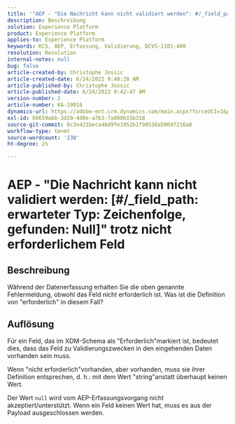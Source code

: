 ```yaml
---
title: '"AEP - "Die Nachricht kann nicht validiert werden": #/_field_path: erwarteter Typ: Zeichenfolge, gefunden: Null" trotz nicht erforderlichem Feld"'
description: Beschreibung
solution: Experience Platform
product: Experience Platform
applies-to: Experience Platform
keywords: KCS, AEP, Erfassung, Validierung, DCVS-1101-400
resolution: Resolution
internal-notes: null
bug: false
article-created-by: Christophe Jossic
article-created-date: 6/24/2022 9:40:28 AM
article-published-by: Christophe Jossic
article-published-date: 6/24/2022 9:42:47 AM
version-number: 2
article-number: KA-19916
dynamics-url: https://adobe-ent.crm.dynamics.com/main.aspx?forceUCI=1&pagetype=entityrecord&etn=knowledgearticle&id=93e32fab-a1f3-ec11-bb3d-6045bd01565f
exl-id: 66659abb-3d20-4d9e-a7b3-7a800b15b318
source-git-commit: 0c3e421beca46d9fe1952b1f98538a50697216a0
workflow-type: tm+mt
source-wordcount: '138'
ht-degree: 2%

---
```


# AEP - &quot;Die Nachricht kann nicht validiert werden: [#/_field_path: erwarteter Typ: Zeichenfolge, gefunden: Null]&quot; trotz nicht erforderlichem Feld

## Beschreibung

Während der Datenerfassung erhalten Sie die oben genannte Fehlermeldung, obwohl das Feld nicht erforderlich ist. Was ist die Definition von &quot;erforderlich&quot; in diesem Fall?

## Auflösung


Für ein Feld, das im XDM-Schema als &quot;Erforderlich&quot;markiert ist, bedeutet dies, dass das Feld zu Validierungszwecken in den eingehenden Daten vorhanden sein muss.

Wenn &quot;nicht erforderlich&quot;vorhanden, aber vorhanden, muss sie ihrer Definition entsprechen, d. h.: mit dem Wert &quot;string&quot;anstatt überhaupt keinen Wert.



Der Wert `null` wird vom AEP-Erfassungsvorgang nicht akzeptiert/unterstützt. Wenn ein Feld keinen Wert hat, muss es aus der Payload ausgeschlossen werden.
